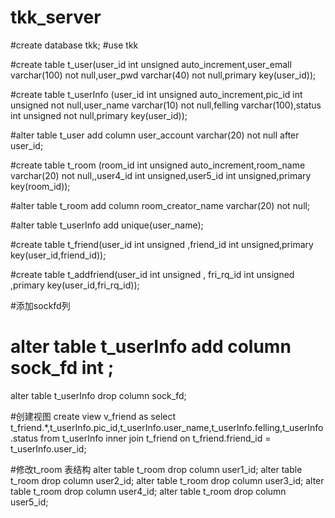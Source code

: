 # tkk_server

#create database tkk;
#use tkk

#create table t_user(user_id int unsigned auto_increment,user_emall varchar(100) not null,user_pwd varchar(40) not null,primary key(user_id));

#create table t_userInfo (user_id int unsigned auto_increment,pic_id int unsigned not null,user_name varchar(10) not null,felling varchar(100),status int unsigned not null,primary key(user_id));

#alter table t_user add column user_account varchar(20) not null after user_id;

#create table t_room (room_id int unsigned auto_increment,room_name varchar(20) not null,,user4_id int unsigned,user5_id int unsigned,primary key(room_id));

#alter table t_room add column room_creator_name varchar(20) not null;

#alter table t_userInfo add unique(user_name);

#create table t_friend(user_id int unsigned ,friend_id int unsigned,primary key(user_id,friend_id));

#create table t_addfriend(user_id int unsigned , fri_rq_id int unsigned ,primary key(user_id,fri_rq_id));

#添加sockfd列
# alter table t_userInfo add column sock_fd int ;
 alter table t_userInfo drop column sock_fd;

#创建视图
create view v_friend as select t_friend.*,t_userInfo.pic_id,t_userInfo.user_name,t_userInfo.felling,t_userInfo.status from t_userInfo inner join t_friend on t_friend.friend_id = t_userInfo.user_id;

#修改t_room 表结构
alter table t_room drop column user1_id;
alter table t_room drop column user2_id;
alter table t_room drop column user3_id;
alter table t_room drop column user4_id;
alter table t_room drop column user5_id;

